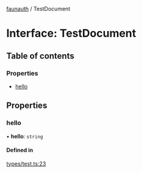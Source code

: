 [faunauth](../index.md) / TestDocument

# Interface: TestDocument

## Table of contents

### Properties

- [hello](TestDocument.md#hello)

## Properties

### hello

• **hello**: `string`

#### Defined in

[types/test.ts:23](https://github.com/alexnitta/faunauth/blob/baabf83/src/types/test.ts#L23)
